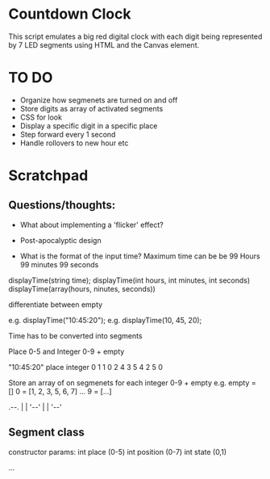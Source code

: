 # Countdown Clock

This script emulates a big red digital clock with each digit being 
represented by 7 LED segments using HTML and the Canvas element.

# TO DO 

* Organize how segmenets are turned on and off 
* Store digits as array of activated segments
* CSS for look
* Display a specific digit in a specific place 
* Step forward every 1 second
 * Handle rollovers to new hour etc

# Scratchpad

Questions/thoughts:
------

* What about implementing a 'flicker' effect?
* Post-apocalyptic design

* What is the format of the input time? 
Maximum time can be be 99 Hours 99 minutes 99 seconds


displayTime(string time);
displayTime(int hours, int minutes, int seconds)
displayTime(array(hours, ninutes, seconds))

differentiate between empty

e.g. displayTime("10:45:20"); 
e.g. displayTime(10, 45, 20); 

Time has to be converted into segments 

Place 0-5 and Integer 0-9 + empty

"10:45:20"
place   integer
0       1
1       0
2       4
3       5
4       2
5       0


Store an array of on segmenets for each integer 0-9 + empty
e.g. 
empty = []
0 = [1, 2, 3, 5, 6, 7] 
...
9 = [...]

.--. 
|  |
'--'
|  |
'--'

Segment class
-----
constructor params: 
    int place (0-5)
    int position (0-7)
    int state (0,1)

<div class="clock">
    <span class="digit" id="0">
        <span class="segment" data-value="0"></span>
        <span class="segment" data-value="1"></span>
        <span class="segment" data-value="0"></span>
        <span class="segment" data-value="0"></span>
        <span class="segment" data-value="1"></span>
        <span class="segment" data-value="1"></span>
        <span class="segment" data-value="1"></span>
    </span>
    <span class="digit" id="1">
        <span class="segment" data-value="0"></span>
        <span class="segment" data-value="1"></span>
        <span class="segment" data-value="0"></span>
        <span class="segment" data-value="0"></span>
        <span class="segment" data-value="1"></span>
        <span class="segment" data-value="1"></span>
        <span class="segment" data-value="1"></span>
    </span>
    <span class="divider">
    ...
</div>
         

